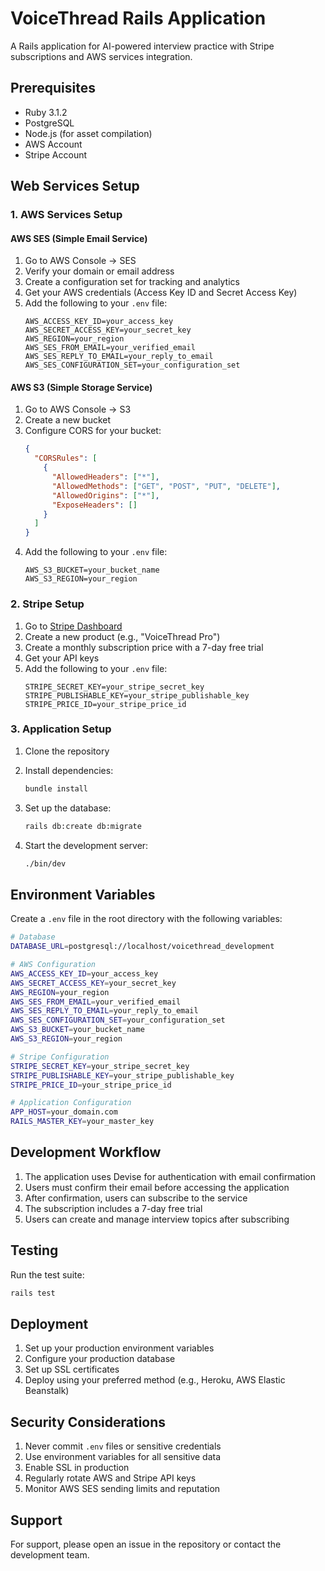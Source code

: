 # VoiceThread Rails Application

A Rails application for AI-powered interview practice with Stripe subscriptions and AWS services integration.

## Prerequisites

- Ruby 3.1.2
- PostgreSQL
- Node.js (for asset compilation)
- AWS Account
- Stripe Account

## Web Services Setup

### 1. AWS Services Setup

#### AWS SES (Simple Email Service)
1. Go to AWS Console → SES
2. Verify your domain or email address
3. Create a configuration set for tracking and analytics
4. Get your AWS credentials (Access Key ID and Secret Access Key)
5. Add the following to your `.env` file:
   ```
   AWS_ACCESS_KEY_ID=your_access_key
   AWS_SECRET_ACCESS_KEY=your_secret_key
   AWS_REGION=your_region
   AWS_SES_FROM_EMAIL=your_verified_email
   AWS_SES_REPLY_TO_EMAIL=your_reply_to_email
   AWS_SES_CONFIGURATION_SET=your_configuration_set
   ```

#### AWS S3 (Simple Storage Service)
1. Go to AWS Console → S3
2. Create a new bucket
3. Configure CORS for your bucket:
   ```json
   {
     "CORSRules": [
       {
         "AllowedHeaders": ["*"],
         "AllowedMethods": ["GET", "POST", "PUT", "DELETE"],
         "AllowedOrigins": ["*"],
         "ExposeHeaders": []
       }
     ]
   }
   ```
4. Add the following to your `.env` file:
   ```
   AWS_S3_BUCKET=your_bucket_name
   AWS_S3_REGION=your_region
   ```

### 2. Stripe Setup

1. Go to [Stripe Dashboard](https://dashboard.stripe.com)
2. Create a new product (e.g., "VoiceThread Pro")
3. Create a monthly subscription price with a 7-day free trial
4. Get your API keys
5. Add the following to your `.env` file:
   ```
   STRIPE_SECRET_KEY=your_stripe_secret_key
   STRIPE_PUBLISHABLE_KEY=your_stripe_publishable_key
   STRIPE_PRICE_ID=your_stripe_price_id
   ```

### 3. Application Setup

1. Clone the repository
2. Install dependencies:
   ```bash
   bundle install
   ```

3. Set up the database:
   ```bash
   rails db:create db:migrate
   ```

4. Start the development server:
   ```bash
   ./bin/dev
   ```

## Environment Variables

Create a `.env` file in the root directory with the following variables:

```bash
# Database
DATABASE_URL=postgresql://localhost/voicethread_development

# AWS Configuration
AWS_ACCESS_KEY_ID=your_access_key
AWS_SECRET_ACCESS_KEY=your_secret_key
AWS_REGION=your_region
AWS_SES_FROM_EMAIL=your_verified_email
AWS_SES_REPLY_TO_EMAIL=your_reply_to_email
AWS_SES_CONFIGURATION_SET=your_configuration_set
AWS_S3_BUCKET=your_bucket_name
AWS_S3_REGION=your_region

# Stripe Configuration
STRIPE_SECRET_KEY=your_stripe_secret_key
STRIPE_PUBLISHABLE_KEY=your_stripe_publishable_key
STRIPE_PRICE_ID=your_stripe_price_id

# Application Configuration
APP_HOST=your_domain.com
RAILS_MASTER_KEY=your_master_key
```

## Development Workflow

1. The application uses Devise for authentication with email confirmation
2. Users must confirm their email before accessing the application
3. After confirmation, users can subscribe to the service
4. The subscription includes a 7-day free trial
5. Users can create and manage interview topics after subscribing

## Testing

Run the test suite:
```bash
rails test
```

## Deployment

1. Set up your production environment variables
2. Configure your production database
3. Set up SSL certificates
4. Deploy using your preferred method (e.g., Heroku, AWS Elastic Beanstalk)

## Security Considerations

1. Never commit `.env` files or sensitive credentials
2. Use environment variables for all sensitive data
3. Enable SSL in production
4. Regularly rotate AWS and Stripe API keys
5. Monitor AWS SES sending limits and reputation

## Support

For support, please open an issue in the repository or contact the development team.

